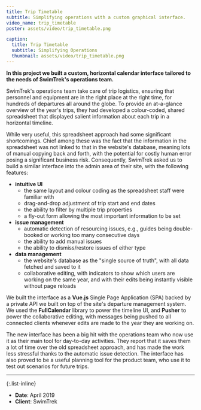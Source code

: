 ```yaml
---
title: Trip Timetable
subtitle: Simplifying operations with a custom graphical interface.
video_name: trip_timetable
poster: assets/video/trip_timetable.png

caption:
  title: Trip Timetable
  subtitle: Simplifying Operations
  thumbnail: assets/video/trip_timetable.png
---
```


**In this project we built a custom, horizontal calendar interface tailored to
the needs of SwimTrek's operations team.**

SwimTrek's operations team take care of trip logistics, ensuring that personnel
and equipment are in the right place at the right time, for hundreds of
departures all around the globe. To provide an at-a-glance overview of the
year's trips, they had developed a colour-coded, shared spreadsheet that
displayed salient information about each trip in a horizontal timeline.

While very useful, this spreadsheet approach had some significant shortcomings.
Chief among these was the fact that the information in the spreadsheet was not
linked to that in the website's database, meaning lots of manual copying back
and forth, with the potential for costly human error posing a significant
business risk. Consequently, SwimTrek asked us to build a similar interface into
the admin area of their site, with the following features:

- **intuitive UI**
  - the same layout and colour coding as the spreadsheet staff were familiar with
  - drag-and-drop adjustment of trip start and end dates
  - the ability to filter by multiple trip properties
  - a fly-out form allowing the most important information to be set
- **issue management**
  - automatic detection of resourcing issues, e.g., guides being double-booked
    or working too many consecutive days
  - the ability to add manual issues
  - the ability to dismiss/restore issues of either type
- **data management**
  - the website's database as the "single source of truth", with all data
    fetched and saved to it
  - collaborative editing, with indicators to show which users are working on
    the same year, and with their edits being instantly visible without page
    reloads

We built the interface as a **Vue.js** Single Page Application (SPA) backed by a
private API we built on top of the site's departure management system. We used
the **FullCalendar** library to power the timeline UI, and **Pusher** to power
the collaborative editing, with messages being pushed to all connected clients
whenever edits are made to the year they are working on.

The new interface has been a big hit with the operations team who now use it as
their main tool for day-to-day activities. They report that it saves them a lot
of time over the old spreadsheet approach, and has made the work less stressful
thanks to the automatic issue detection. The interface has also proved to be a
useful planning tool for the product team, who use it to test out scenarios for
future trips.

---

{:.list-inline}
- **Date**: April 2019
- **Client**: SwimTrek


